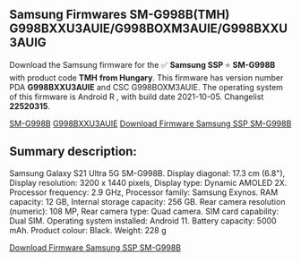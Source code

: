 <h2>Samsung Firmwares SM-G998B(TMH) G998BXXU3AUIE/G998BOXM3AUIE/G998BXXU3AUIG</h2>
Download the Samsung firmware for the ✅ <strong>Samsung SSP </strong> ⭐ <strong>SM-G998B</strong> with product code <strong>TMH</strong> <strong> from Hungary</strong>. This firmware has version number PDA <strong>G998BXXU3AUIE</strong> and CSC G998BOXM3AUIE. The operating system of this firmware is Android R , with build date 2021-10-05. Changelist <strong>22520315</strong>.


[SM-G998B](https://samfirm.shop/samsung/model/SM-G998B)
[G998BXXU3AUIE](https://samfirm.shop/samsung/pda/G998BXXU3AUIE)
[Download Firmware Samsung SSP SM-G998B](https://samfirm.shop/samsung/firmware/462961)
<h2>Summary description:</h2>
<p>Samsung Galaxy S21 Ultra 5G SM-G998B. Display diagonal: 17.3 cm (6.8"), Display resolution: 3200 x 1440 pixels, Display type: Dynamic AMOLED 2X. Processor frequency: 2.9 GHz, Processor family: Samsung Exynos. RAM capacity: 12 GB, Internal storage capacity: 256 GB. Rear camera resolution (numeric): 108 MP, Rear camera type: Quad camera. SIM card capability: Dual SIM. Operating system installed: Android 11. Battery capacity: 5000 mAh. Product colour: Black. Weight: 228 g</p>


[Download Firmware Samsung SSP SM-G998B](https://samfirm.shop/samsung/firmware/462961)
